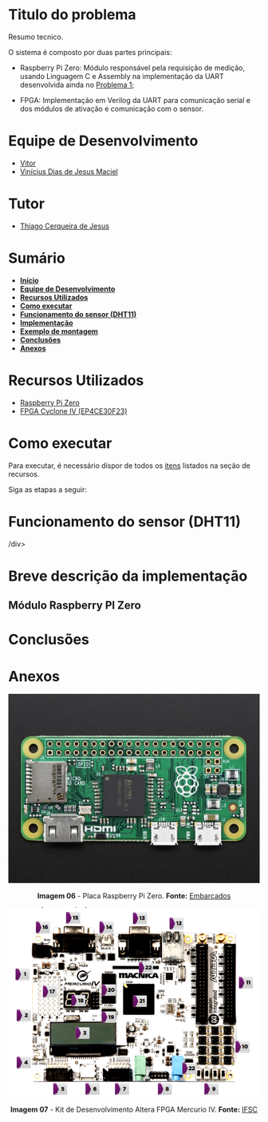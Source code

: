 <div id="inicio">
    <h1>Titulo do problema</h1>
	<p align="justify"> 
		Resumo tecnico.
    <p>
        O sistema é composto por duas partes principais: 
    </p>
    <ul>
		<li><p>Raspberry Pi Zero: Módulo responsável pela requisição de medição, usando Linguagem C e Assembly na implementação da UART desenvolvida ainda no <a href="https://github.com/amandassa/sensor-via-uart/tree/main/Problema%201">Problema 1</a>;</p></li>
		<li><p>FPGA: Implementação em Verilog da UART para comunicação serial e dos módulos de ativação e comunicação com o sensor.</p></li>
	</ul>	
</div>

<div id="equipe">
    <h1>Equipe de Desenvolvimento</h1>
    <ul>
		<li><a href="https://github.com/VitorVA6"> Vitor </li>
		<li><a href="https://github.com/ViniciusDJM"> Vinícius Dias de Jesus Maciel </a></li>
	</ul>
    <h1>Tutor</h1>
    <ul>
        <li><a href="https://github.com/thiagocj">Thiago Cerqueira de Jesus</a></li>
    </ul>
</div>

<div id="sumario">
    <h1>Sumário</h1>
	<ul>
		<li><a href="#inicio"> <b>Início</b></li>
        <li><a href="#equipe"> <b>Equipe de Desenvolvimento</b></li>
		<li><a href="#recursos-utilizados"> <b>Recursos Utilizados</b> </a></li>
		<li><a href="#como-executar"> <b>Como executar</b> </a> </li>
        <li><a href="#funcionamento"> <b>Funcionamento do sensor (DHT11)</b> </a> </li>
        <li><a href="#implementacao"> <b>Implementação</b> </a> </li>
        <li><a href="#testes"> <b>Exemplo de montagem</b> </a> </li>
        <li><a href="#conclusoes"> <b>Conclusões</b> </a> </li>
		<li><a href="#anexos"> <b>Anexos</b> </a></li>
	</ul>	
</div>

<div id="recursos-utilizados">
	<h1> Recursos Utilizados </h1>
	<ul>
        <li><a href="#raspberry-pi-zero">Raspberry Pi Zero</a></li>
		<li><a href="#fpga">FPGA Cyclone IV (EP4CE30F23)</a></li>
	</ul>	
</div>

<div id="como-executar">
    <h1>Como executar</h1>
    <p>
        Para executar, é necessário dispor de todos os <a href="#recursos-utilizados">itens</a> listados na seção de recursos.
    </p>
    <p>
        Siga as etapas a seguir:
    </p>
 
<div id="funcionamento">
    <h1>Funcionamento do sensor (DHT11)</h1>
 /div>

<div id="implementacao">
    <h1>Breve descrição da implementação</h1>
    <h2>Módulo Raspberry PI Zero</h2>
 
</div>

<div id="conclusoes">
    <h1>Conclusões</h1>
    <p>
       </p>
</div>

<div id="anexos">
	<h1> Anexos </h1>
    <div id="raspberry-pi-zero" style="display: inline_block" align="center">
			<img src="https://github.com/amandassa/sensor-via-uart/blob/main/Problema%202/imagens/raspberry.jpg"/><br>
		<p>
		<b>Imagem 06</b> - Placa Raspberry Pi Zero. <b>Fonte:</b> <a href="https://www.embarcados.com.br/raspberry-pi-zero-o-computador-de-5-dolares/">Embarcados</a>
		</p>
	</div>
	<div id="fpga" style="display: inline_block" align="center">
			<img src="https://github.com/amandassa/sensor-via-uart/blob/main/Problema%202/imagens/KitMERCURIO.png"/><br>
		<p>
		<b>Imagem 07</b> - Kit de Desenvolvimento Altera FPGA Mercurio IV. <b>Fonte:</b> <a href="https://wiki.sj.ifsc.edu.br/index.php/Pinagem_dos_dispositivos_de_entrada_e_sa%C3%ADda_do_kit_MERCURIO_IV">IFSC</a>
		</p>
	</div>	
</div>
